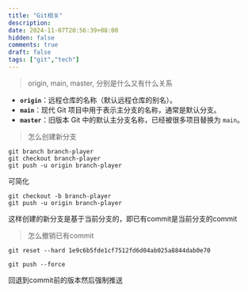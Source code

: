 ```yaml
---
title: "Git相关"
description: 
date: 2024-11-07T20:56:39+08:00
hidden: false
comments: true
draft: false
tags: ["git","tech"]
---
```

> origin, main, master, 分别是什么又有什么关系

- **`origin`**：远程仓库的名称（默认远程仓库的别名）。
- **`main`**：现代 Git 项目中用于表示主分支的名称，通常是默认分支。
- **`master`**：旧版本 Git 中的默认主分支名称，已经被很多项目替换为 `main`。

>怎么创建新分支
```
git branch branch-player
git checkout branch-player
git push -u origin branch-player
```
可简化
```
git checkout -b branch-player
git push -u origin branch-player
```
这样创建的新分支是基于当前分支的，即已有commit是当前分支的commit

>怎么撤销已有commit
```
git reset --hard 1e9c6b5fde1cf7512fd6d04ab025a8844dab0e70

git push --force
```
回退到commit前的版本然后强制推送